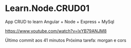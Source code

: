 # Learn.Node.CRUD01
App CRUD to learn Angular + Node + Express + MySql

https://www.youtube.com/watch?v=lxYB79ANJM8

Último commit aos 41 minutos
Próxima tarefa: morgan e cors
